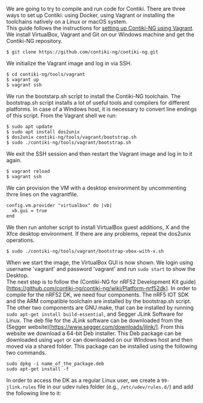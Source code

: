 We are going to try to compile and run code for Contiki. There are three ways to set up Contiki: using Docker, using Vagrant or installing the toolchains natively on a Linux or macOS system. \
This guide follows the instructions for [setting up Contiki-NG using Vagrant](https://github.com/contiki-ng/contiki-ng/wiki/Vagrant).\
We install VirtualBox, Vagrant and Git on our Windows machine and get the Contiki-NG repository.
```
$ git clone https://github.com/contiki-ng/contiki-ng.git
```
We initialize the Vagrant image and log in via SSH.
```
$ cd contiki-ng/tools/vagrant
$ vagrant up
$ vagrant ssh
```
We run the bootstarp.sh script to install the Contiki-NG toolchain. The bootstrap.sh script installs a lot of useful tools and compilers for different platforms. In case of a Windows host, it is necessary to convert line endings of this script. From the Vagrant shell we run:
```
$ sudo apt update
$ sudo apt install dos2unix
$ dos2unix contiki-ng/tools/vagrant/bootstrap.sh
$ sudo ./contiki-ng/tools/vagrant/bootstrap.sh
```
We exit the SSH session and then restart the Vagrant image and log in to it again.
```
$ vagrant reload
$ vagrant ssh
```
We can provision the VM with a desktop environment by uncommenting thrre lines on the vagrantfile. 
```
config.vm.provider "virtualbox" do |vb|
  vb.gui = true
end
```
We then run antoher script to install VirtualBox guest additions, X and the Xfce desktop environment. If there are any problems, repeat the dos2unix operations. 
```
$ sudo ./contiki-ng/tools/vagrant/bootstrap-vbox-with-x.sh
```
When we start the image, the VirtualBox GUI is now shown. We login using username 'vagrant' and password 'vagrant' and run `sudo start` to show the Desktop. \
The next step is to follow the (Contiki-NG for nRF52 Development Kit guide)[https://github.com/contiki-ng/contiki-ng/wiki/Platform-nrf52dk].
In order to compile for the nRF52 DK, we need four components. The nRF5 IOT SDK and the ARM compatible toolchain are installed by the bootstrap.sh script. The other two components are GNU make, that can be installed by running `sudo apt-get install build-essential`, and Segger JLink Software for Linux. The deb file for the JLink software can be downloaded from the (Segger website)[https://www.segger.com/downloads/jlink/]. From this website we download a 64-bit Deb installer. This Deb package can be downloaded using `wget` or can downloaded on our WIndows host and then moved via a shared folder. This package can be installed using the following two commands.
```
sudo dpkg -i name_of_the_package.deb
sudo apt-get install -f
```
In order to access the DK as a regular Linux user, we create a `99-jlink.rules` file in our udev rules folder (e.g., `/etc/udev/rules.d/`) and add the following line to it:
```ATTRS{idProduct}=="1015", ATTRS{idVendor}=="1366", MODE="0666"
```



